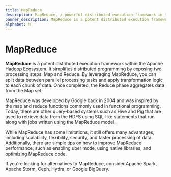```yaml
---
title: MapReduce
description: MapReduce, a powerful distributed execution framework in the Apache Hadoop Ecosystem, facilitates efficient processing of large-scale data across clusters.
banner_description: MapReduce is a potent distributed execution framework within the Apache Hadoop Ecosystem. It simplifies distributed programming by exposing two processing steps - Map and Reduce. By leveraging MapReduce, you can split data between parallel processing tasks and apply transformation logic to each chunk of data. Once completed, the Reduce phase aggregates data from the Map set.
alphabet: M
---
```


# MapReduce

**MapReduce** is a potent distributed execution framework within the Apache Hadoop Ecosystem. It simplifies distributed programming by exposing two processing steps: Map and Reduce. By leveraging MapReduce, you can split data between parallel processing tasks and apply transformation logic to each chunk of data. Once completed, the Reduce phase aggregates data from the Map set.

MapReduce was developed by Google back in 2004 and was inspired by the map and reduce functions commonly used in functional programming. Today, there are other query-based systems such as Hive and Pig that are used to retrieve data from the HDFS using SQL-like statements that run along with jobs written using the MapReduce model.

While MapReduce has some limitations, it still offers many advantages, including scalability, flexibility, security, and faster processing of data. Additionally, there are simple tips on how to improve MapReduce performance, such as enabling uber mode, using native libraries, and optimizing MapReduce code.

If you're looking for alternatives to MapReduce, consider Apache Spark, Apache Storm, Ceph, Hydra, or Google BigQuery.
